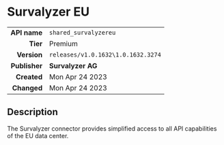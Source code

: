 # Survalyzer EU
| | |
|-:|-|
|**API name**|`shared_survalyzereu`|
|**Tier**|Premium|
|**Version**|`releases/v1.0.1632\1.0.1632.3274`|
|**Publisher**|**Survalyzer AG**|
|**Created**|Mon Apr 24 2023|
|**Changed**|Mon Apr 24 2023|

## Description
The Survalyzer connector provides simplified access to all API capabilities of the EU data center.
